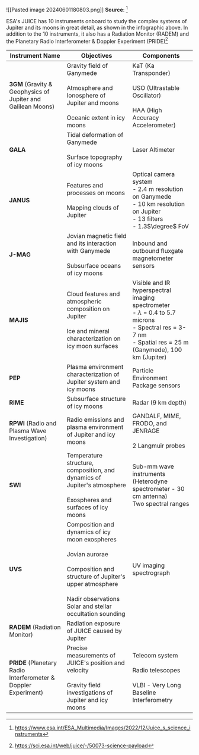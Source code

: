![[Pasted image 20240601180803.png]]
**Source**: [^1]

ESA's JUICE has 10 instruments onboard to study the complex systems of Jupiter and its moons in great detail, as shown in the infographic above. In addition to the 10 instruments, it also has a Radiation Monitor (RADEM) and the Planetary Radio Interferometer & Doppler Experiment (PRIDE)[^2]

| Instrument Name                                                 | Objectives                                                                                                                                                                                               | Components                                                                                                                                                            |
| --------------------------------------------------------------- | -------------------------------------------------------------------------------------------------------------------------------------------------------------------------------------------------------- | --------------------------------------------------------------------------------------------------------------------------------------------------------------------- |
| **3GM** (Gravity & Geophysics of Jupiter and Galilean Moons)    | Gravity field of Ganymede<br><br>Atmosphere and Ionosphere of Jupiter and moons<br><br>Oceanic extent in icy moons                                                                                       | KaT (Ka Transponder)<br><br>USO (Ultrastable Oscillator)<br><br>HAA (High Accuracy Accelerometer)                                                                     |
| **GALA**                                                        | Tidal deformation of Ganymede<br><br>Surface topography of icy moons                                                                                                                                     | Laser Altimeter                                                                                                                                                       |
| **JANUS**                                                       | Features and processes on moons<br><br>Mapping clouds of Jupiter                                                                                                                                         | Optical camera system<br>- 2.4 m resolution on Ganymede<br>- 10 km resolution on Jupiter<br>- 13 filters<br>- 1.3$\degree$ FoV                                        |
| **J-MAG**                                                       | Jovian magnetic field and its interaction with Ganymede<br><br>Subsurface oceans of icy moons                                                                                                            | Inbound and outbound fluxgate magnetometer sensors                                                                                                                    |
| **MAJIS**                                                       | Cloud features and atmospheric composition on Jupiter<br><br>Ice and mineral characterization on icy moon surfaces                                                                                       | Visible and IR hyperspectral imaging spectrometer<br>- $\lambda$ = 0.4 to 5.7 microns<br>- Spectral res = 3-7 nm<br>- Spatial res = 25 m (Ganymede), 100 km (Jupiter) |
| **PEP**                                                         | Plasma environment characterization of Jupiter system and icy moons                                                                                                                                      | Particle Environment Package sensors                                                                                                                                  |
| **RIME**                                                        | Subsurface structure of icy moons                                                                                                                                                                        | Radar (9 km depth)                                                                                                                                                    |
| **RPWI** (Radio and Plasma Wave Investigation)                  | Radio emissions and plasma environment of Jupiter and icy moons                                                                                                                                          | GANDALF, MIME, FRODO, and JENRAGE<br><br>2 Langmuir probes                                                                                                            |
| **SWI**                                                         | Temperature structure, composition, and dynamics of Jupiter's atmosphere<br><br>Exospheres and surfaces of icy moons                                                                                     | Sub-mm wave instruments (Heterodyne spectrometer - 30 cm antenna)<br>Two spectral ranges                                                                              |
| **UVS**                                                         | Composition and dynamics of icy moon exospheres<br><br>Jovian aurorae<br><br>Composition and structure of Jupiter's upper atmosphere<br><br>Nadir observations<br>Solar and stellar occultation sounding | UV imaging spectrograph                                                                                                                                               |
| **RADEM** (Radiation Monitor)                                   | Radiation exposure of JUICE caused by Jupiter                                                                                                                                                            |                                                                                                                                                                       |
| **PRIDE** (Planetary Radio Interferometer & Doppler Experiment) | Precise measurements of JUICE's position and velocity <br><br>Gravity field investigations of Jupiter and icy moons                                                                                      | Telecom system<br><br>Radio telescopes<br><br>VLBI - Very Long Baseline Interferometry                                                                                |

[^1]: https://www.esa.int/ESA_Multimedia/Images/2022/12/Juice_s_science_instruments
[^2]: https://sci.esa.int/web/juice/-/50073-science-payload
